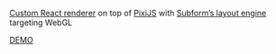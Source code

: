 [Custom React renderer](https://github.com/michalochman/react-pixi-fiber) on top of [PixiJS](http://www.pixijs.com/) with [Subform’s layout engine](https://github.com/lynaghk/subform-layout) targeting WebGL

[DEMO](https://roman01la.github.io/subform-webgl/)
